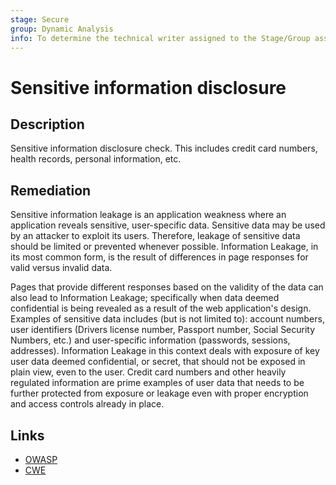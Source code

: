 ```yaml
---
stage: Secure
group: Dynamic Analysis
info: To determine the technical writer assigned to the Stage/Group associated with this page, see https://handbook.gitlab.com/handbook/product/ux/technical-writing/#assignments
---
```


# Sensitive information disclosure

## Description

Sensitive information disclosure check. This includes credit card numbers, health records, personal information, etc.

## Remediation

Sensitive information leakage is an application weakness where an application reveals sensitive, user-specific data. Sensitive data may be used by an attacker to exploit its users. Therefore, leakage of sensitive data should be limited or prevented whenever possible. Information Leakage, in its most common form, is the result of differences in page responses for valid versus invalid data.

Pages that provide different responses based on the validity of the data can also lead to Information Leakage; specifically when data deemed confidential is being revealed as a result of the web application's design. Examples of sensitive data includes (but is not limited to): account numbers, user identifiers (Drivers license number, Passport number, Social Security Numbers, etc.) and user-specific information (passwords, sessions, addresses). Information Leakage in this context deals with exposure of key user data deemed confidential, or secret, that should not be exposed in plain view, even to the user. Credit card numbers and other heavily regulated information are prime examples of user data that needs to be further protected from exposure or leakage even with proper encryption and access controls already in place.

## Links

- [OWASP](https://owasp.org/Top10/A01_2021-Broken_Access_Control/)
- [CWE](https://cwe.mitre.org/data/definitions/200.html)

